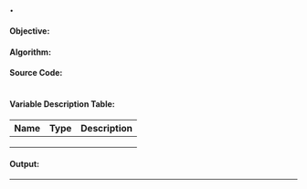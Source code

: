 ## .

#### Objective: 


#### Algorithm:


#### Source Code:
```java

```


#### Variable Description Table:
| Name | Type | Description |
| ---- | ---- | ----------- |
|      |      |             |
|      |      |             |
|      |      |             |



#### Output:


---
